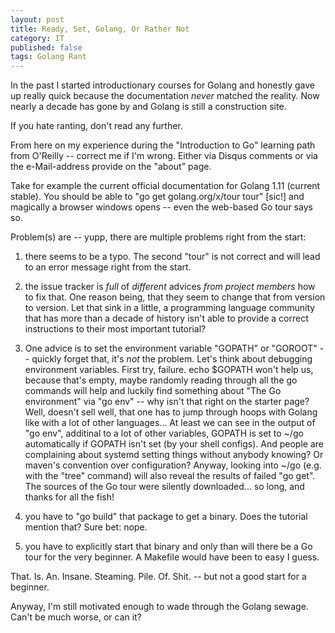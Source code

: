 ```yaml
---
layout: post
title: Ready, Set, Golang, Or Rather Not
category: IT
published: false
tags: Golang Rant
---
```


In the past I started introductionary courses for Golang and honestly gave up really quick because the documentation _never_ matched the reality.
Now nearly a decade has gone by and Golang is still a construction site.

If you hate ranting, don't read any further.

From here on my experience during the "Introduction to Go" learning path from O'Reilly
-- correct me if I'm wrong. Either via Disqus comments or via the e-Mail-address provide on the "about" page.

Take for example the current official documentation for Golang 1.11 (current stable).
You should be able to "go get golang.org/x/tour tour" [sic!] and magically a browser windows opens
-- even the web-based Go tour says so.
 
Problem(s) are -- yupp, there are multiple problems right from the start:

1. there seems to be a typo. The second "tour" is not correct and will lead to an error message right from the start.

2. the issue tracker is _full_ of _different_ advices _from project members_ how to fix that.
One reason being, that they seem to change that from version to version.
Let that sink in a little, a programming language community that has more than a decade of history
isn't able to provide a correct instructions to their most important tutorial?

3. One advice is to set the environment variable "GOPATH" or "GOROOT" -- quickly forget that, it's _not_ the problem.
Let's think about debugging environment variables. First try, failure. echo $GOPATH won't help us, because that's empty, 
maybe randomly reading through all the go commands will help and luckily find something about "The Go environment" via "go env" 
-- why isn't that right on the starter page? Well, doesn't sell well, that one has to jump through hoops with Golang like with 
a lot of other languages...
At least we can see in the output of "go env", additinal to a lot of other variables, GOPATH is set to ~/go automatically 
if GOPATH isn't set (by your shell configs).
And people are complaining about systemd setting things without anybody knowing? Or maven's convention over configuration?
Anyway, looking into ~/go (e.g. with the "tree" command) will also reveal the results of failed "go get".
The sources of the Go tour were silently downloaded... so long, and thanks for all the fish!

4. you have to "go build" that package to get a binary. Does the tutorial mention that? Sure bet: nope.

5. you have to explicitly start that binary and only than will there be a Go tour for the very beginner. 
A Makefile would have been to easy I guess.

That. Is. An. Insane. Steaming. Pile. Of. Shit. -- but not a good start for a beginner.

Anyway, I'm still motivated enough to wade through the Golang sewage. Can't be much worse, or can it?
